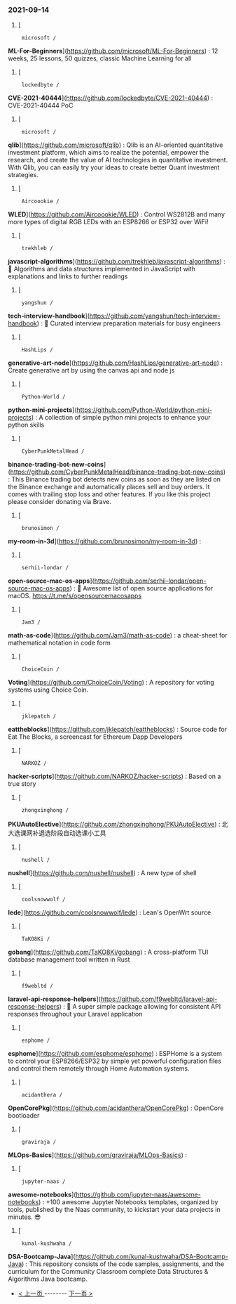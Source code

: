 ### 2021-09-14 
1. [
    

        microsoft /
**ML-For-Beginners**](https://github.com/microsoft/ML-For-Beginners) : 12 weeks, 25 lessons, 50 quizzes, classic Machine Learning for all
1. [
    

        lockedbyte /
**CVE-2021-40444**](https://github.com/lockedbyte/CVE-2021-40444) : CVE-2021-40444 PoC
1. [
    

        microsoft /
**qlib**](https://github.com/microsoft/qlib) : Qlib is an AI-oriented quantitative investment platform, which aims to realize the potential, empower the research, and create the value of AI technologies in quantitative investment. With Qlib, you can easily try your ideas to create better Quant investment strategies.
1. [
    

        Aircoookie /
**WLED**](https://github.com/Aircoookie/WLED) : Control WS2812B and many more types of digital RGB LEDs with an ESP8266 or ESP32 over WiFi!
1. [
    

        trekhleb /
**javascript-algorithms**](https://github.com/trekhleb/javascript-algorithms) : 📝 Algorithms and data structures implemented in JavaScript with explanations and links to further readings
1. [
    

        yangshun /
**tech-interview-handbook**](https://github.com/yangshun/tech-interview-handbook) : 💯 Curated interview preparation materials for busy engineers
1. [
    

        HashLips /
**generative-art-node**](https://github.com/HashLips/generative-art-node) : Create generative art by using the canvas api and node js
1. [
    

        Python-World /
**python-mini-projects**](https://github.com/Python-World/python-mini-projects) : A collection of simple python mini projects to enhance your python skills
1. [
    

        CyberPunkMetalHead /
**binance-trading-bot-new-coins**](https://github.com/CyberPunkMetalHead/binance-trading-bot-new-coins) : This Binance trading bot detects new coins as soon as they are listed on the Binance exchange and automatically places sell and buy orders. It comes with trailing stop loss and other features. If you like this project please consider donating via Brave.
1. [
    

        brunosimon /
**my-room-in-3d**](https://github.com/brunosimon/my-room-in-3d) : 
1. [
    

        serhii-londar /
**open-source-mac-os-apps**](https://github.com/serhii-londar/open-source-mac-os-apps) : 🚀 Awesome list of open source applications for macOS. https://t.me/s/opensourcemacosapps
1. [
    

        Jam3 /
**math-as-code**](https://github.com/Jam3/math-as-code) : a cheat-sheet for mathematical notation in code form
1. [
    

        ChoiceCoin /
**Voting**](https://github.com/ChoiceCoin/Voting) : A repository for voting systems using Choice Coin.
1. [
    

        jklepatch /
**eattheblocks**](https://github.com/jklepatch/eattheblocks) : Source code for Eat The Blocks, a screencast for Ethereum Dapp Developers
1. [
    

        NARKOZ /
**hacker-scripts**](https://github.com/NARKOZ/hacker-scripts) : Based on a true story
1. [
    

        zhongxinghong /
**PKUAutoElective**](https://github.com/zhongxinghong/PKUAutoElective) : 北大选课网补退选阶段自动选课小工具
1. [
    

        nushell /
**nushell**](https://github.com/nushell/nushell) : A new type of shell
1. [
    

        coolsnowwolf /
**lede**](https://github.com/coolsnowwolf/lede) : Lean's OpenWrt source
1. [
    

        TaKO8Ki /
**gobang**](https://github.com/TaKO8Ki/gobang) : A cross-platform TUI database management tool written in Rust
1. [
    

        f9webltd /
**laravel-api-response-helpers**](https://github.com/f9webltd/laravel-api-response-helpers) : 🚀 A super simple package allowing for consistent API responses throughout your Laravel application
1. [
    

        esphome /
**esphome**](https://github.com/esphome/esphome) : ESPHome is a system to control your ESP8266/ESP32 by simple yet powerful configuration files and control them remotely through Home Automation systems.
1. [
    

        acidanthera /
**OpenCorePkg**](https://github.com/acidanthera/OpenCorePkg) : OpenCore bootloader
1. [
    

        graviraja /
**MLOps-Basics**](https://github.com/graviraja/MLOps-Basics) : 
1. [
    

        jupyter-naas /
**awesome-notebooks**](https://github.com/jupyter-naas/awesome-notebooks) : +100 awesome Jupyter Notebooks templates, organized by tools, published by the Naas community, to kickstart your data projects in minutes. 😎
1. [
    

        kunal-kushwaha /
**DSA-Bootcamp-Java**](https://github.com/kunal-kushwaha/DSA-Bootcamp-Java) : This repository consists of the code samples, assignments, and the curriculum for the Community Classroom complete Data Structures & Algorithms Java bootcamp. 

- [ < 上一页 ](https://github.com/able8/github-trending-daily-record/blob/master/2021-09-13.md) -------- [ 下一页 > ](https://github.com/able8/github-trending-daily-record/blob/master/2021-09-15.md)